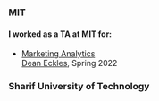 ### MIT

#### I worked as a TA at MIT for: 

- [Marketing Analytics](https://www.deaneckles.com/marketing-analytics/) <br/>
[Dean Eckles](https://www.deaneckles.com), Spring 2022

### Sharif University of Technology
